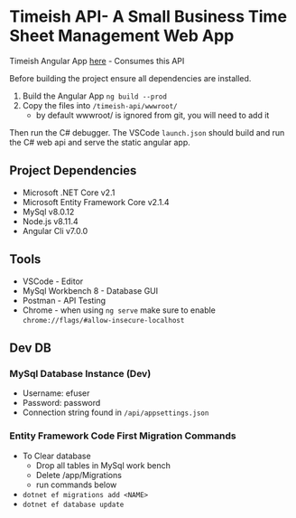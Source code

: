 # Timeish API- A Small Business Time Sheet Management Web App

Timeish Angular App [here](https://github.com/linhub15/timeish-app) - Consumes this API

Before building the project ensure all dependencies are installed.

1. Build the Angular App `ng build --prod`
2. Copy the files into  `/timeish-api/wwwroot/`
    * by default wwwroot/ is ignored from git, you will need to add it

Then run the C# debugger. The VSCode `launch.json` should build and run the C# web api and serve the static angular app.

## Project Dependencies
* Microsoft .NET Core v2.1
* Microsoft Entity Framework Core v2.1.4
* MySql v8.0.12
* Node.js v8.11.4
* Angular Cli v7.0.0


## Tools
* VSCode - Editor
* MySql Workbench 8 - Database GUI
* Postman - API Testing
* Chrome - when using `ng serve` make sure to enable `chrome://flags/#allow-insecure-localhost`

## Dev DB
### MySql Database Instance (Dev)
* Username: efuser
* Password: password
* Connection string found in `/api/appsettings.json`

### Entity Framework Code First Migration Commands
* To Clear database
  * Drop all tables in MySql work bench
  * Delete /app/Migrations
  * run commands below
* `dotnet ef migrations add <NAME>`
* `dotnet ef database update`
